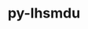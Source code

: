 ---
title: "py-lhsmdu"
layout: cache
categories: [package, develop-2023-10-08]
meta: {"versions": ["1.1"], "compilers": ["gcc@=11.4.0", "gcc@=9.4.0", "oneapi@=2023.2.1"], "oss": ["ubuntu20.04"], "platforms": ["linux"], "targets": ["aarch64", "ppc64le", "x86_64_v3"], "stacks": ["e4s", "e4s-arm", "e4s-oneapi", "e4s-power", "root"], "num_specs": 4, "num_specs_by_stack": {"root": 4, "e4s-arm": 1, "e4s-power": 1, "e4s": 1, "e4s-oneapi": 1}}
spec_details: [{"hash": "z75gkuozz3xrglxblrozvznyrqbmeye3", "compiler": "gcc@=11.4.0", "versions": ["1.1"], "os": "ubuntu20.04", "platform": "linux", "target": "aarch64", "variants": ["build_system=python_pip"], "stacks": ["root", "e4s-arm"], "size": "-", "tarball": "https://binaries.spack.io/releases/develop-2023-10-08/build_cache/linux-ubuntu20.04-aarch64/gcc-11.4.0/py-lhsmdu-1.1/linux-ubuntu20.04-aarch64-gcc-11.4.0-py-lhsmdu-1.1-z75gkuozz3xrglxblrozvznyrqbmeye3.spack"}, {"hash": "tgpnvlhgxjhhlz4sey4s5mqfy2tblggk", "compiler": "gcc@=9.4.0", "versions": ["1.1"], "os": "ubuntu20.04", "platform": "linux", "target": "ppc64le", "variants": ["build_system=python_pip"], "stacks": ["e4s-power", "root"], "size": "-", "tarball": "https://binaries.spack.io/releases/develop-2023-10-08/build_cache/linux-ubuntu20.04-ppc64le/gcc-9.4.0/py-lhsmdu-1.1/linux-ubuntu20.04-ppc64le-gcc-9.4.0-py-lhsmdu-1.1-tgpnvlhgxjhhlz4sey4s5mqfy2tblggk.spack"}, {"hash": "incdfz6cek7k4bshk2jg5tvdom6uyjgt", "compiler": "gcc@=11.4.0", "versions": ["1.1"], "os": "ubuntu20.04", "platform": "linux", "target": "x86_64_v3", "variants": ["build_system=python_pip"], "stacks": ["root", "e4s"], "size": "-", "tarball": "https://binaries.spack.io/releases/develop-2023-10-08/build_cache/linux-ubuntu20.04-x86_64_v3/gcc-11.4.0/py-lhsmdu-1.1/linux-ubuntu20.04-x86_64_v3-gcc-11.4.0-py-lhsmdu-1.1-incdfz6cek7k4bshk2jg5tvdom6uyjgt.spack"}, {"hash": "whgexbdnf7fxyjkbbmj4rggn6ufipxy5", "compiler": "oneapi@=2023.2.1", "versions": ["1.1"], "os": "ubuntu20.04", "platform": "linux", "target": "x86_64_v3", "variants": ["build_system=python_pip"], "stacks": ["e4s-oneapi", "root"], "size": "-", "tarball": "https://binaries.spack.io/releases/develop-2023-10-08/build_cache/linux-ubuntu20.04-x86_64_v3/oneapi-2023.2.1/py-lhsmdu-1.1/linux-ubuntu20.04-x86_64_v3-oneapi-2023.2.1-py-lhsmdu-1.1-whgexbdnf7fxyjkbbmj4rggn6ufipxy5.spack"}]
---